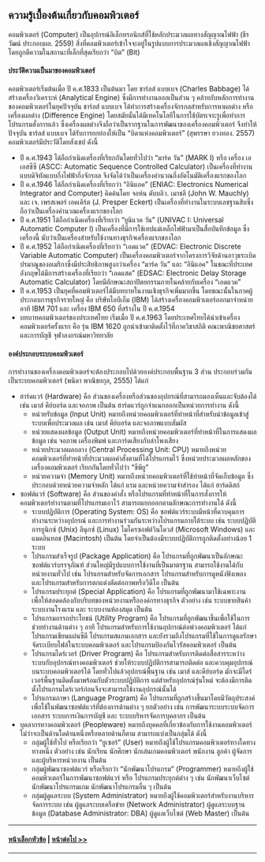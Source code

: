 
## ความรู้เบื้องต้นเกี่ยวกับคอมพิวเตอร์
คอมพิวเตอร์ (Computer) เป็นอุปกรณ์อิเล็กทรอนิกส์ที่ใช้หลักประมวลผลทางสัญญาณไฟฟ้า (ธีรวัฒน์ ประกอบผล. 2559) สิ่งที่คอมพิวเตอร์เข้าใจจะอยู่ในรูปแบบการประมวลผลเชิงสัญญาณไฟฟ้า โดยถูกตีความในสถานะที่เล็กที่สุดเรียกว่า “บิต” (Bit)

#### ประวัติความเป็นมาของคอมพิวเตอร์
คอมพิวเตอร์เริ่มต้นเมื่อ ปี ค.ศ.1833 เป็นต้นมา โดย ชาร์ลส์ แบบเบจ (Charles Babbage) ได้สร้างเครื่องวิเคราะห์ (Analytical Engine) ซึ่งมีการทำงานออกเป็นส่วน ๆ คล้ายกับหลักการทำงานของคอมพิวเตอร์ในยุคปัจจุบัน ชาร์ลส์ แบบเบจ ได้ทำการสร้างเครื่องจักรกลสำหรับการหาผลต่าง หรือเครื่องผลต่าง (Difference Engine) โดยสมัยนั้นได้มีเทคโนโลยีในการใช้บัตรเจาะรูเพื่อทำการโปรแกรมสั่งการแล้ว ซึ่งเครื่องผลต่างจึงถือว่าเป็นรากฐานในการพัฒนาของเครื่องคอมพิวเตอร์ จึงทำให้ปัจจุบัน ชาร์ลส์ แบบเบจ ได้รับการยกย่องให้เป็น “บิดาแห่งคอมพิวเตอร์” (สุพรรษา ยวงทอง. 2557) คอมพิวเตอร์มีประวัติโดยสังเขป ดังนี้
* ปี ค.ศ.1943 ได้ถือกำเนิดเครื่องที่เรียกกันโดยทั่วไปว่า “มาร์ค วัน” (MARK I) หรือ เครื่อง เอเอสซีซี (ASCC: Automatic Sequence Controlled Calculator) เป็นเครื่องที่ทำงานแบบดิจิทัลแบบกึ่งไฟฟ้ากึ่งจักรกล จึงจัดได้ว่าเป็นเครื่องคำนวณกึ่งอัตโนมัติเครื่องแรกของโลก
* ปี ค.ศ.1946 ได้ถือกำเนิดเครื่องที่เรียกว่า “อินิแอค” (ENIAC: Electronics Numerical Integrator and Computer) คิดค้นโดย จอห์น ดับบลิว. เมาชลี (John W. Mauchly) และ เจ. เพรสเพอร์ เอคเคิร์ต (J. Presper Eckert) เป็นเครื่องที่ทำงานในระบบเลขฐานสิบซึ่งถือว่าเป็นเครื่องคำนวณเครื่องแรกของโลก
* ปี ค.ศ.1951 ได้ถือกำเนิดเครื่องที่เรียกว่า “ยูนิแวค วัน” (UNIVAC I: Universal Automatic Computer I) เป็นเครื่องที่มีการใช้เทปแม่เหล็กไฟฟ้ามาเป็นสื่อบันทึกข้อมูล ซึ่งเครื่องนี้ นับว่าเป็นเครื่องสำหรับใช้งานทางธุรกิจเครื่องแรกของโลก
* ปี ค.ศ.1952 ได้ถือกำเนิดเครื่องที่เรียกว่า “เอดแวค” (EDVAC: Electronic Discrete Variable Automatic Computer) เป็นเครื่องคอมพิวเตอร์จากโครงการวิจัยด้านอาวุธระเบิดปรมาณูของอเมริกาซึ่งมีประสิทธิภาพสูงกว่าเครื่อง “มาร์ค วัน” และ “อินิแอค” ในขณะที่ประเทศอังกฤษได้มีการสร้างเครื่องที่เรียกว่า “เอดแสค” (EDSAC: Electronic Delay Storage Automatic Calculator) โดยมีลักษณะสถาปัตยกรรมภายในคล้ายกับเครื่อง “เอดแวค”
* ปี ค.ศ.1953 เป็นยุคที่คอมพิวเตอร์ได้มีบทบาทในงานเชิงธุรกิจเพิ่มมากขึ้น โดยขณะนั้นในภาคผู้ประกอบการธุรกิจรายใหญ่ คือ บริษัทไอบีเอ็ม (IBM) ได้สร้างเครื่องคอมพิวเตอร์ออกมาจำหน่าย อาทิ IBM 701 และ เครื่อง IBM 650 ที่สร้างใน ปี ค.ศ.1954 
* บทบาทคอมพิวเตอร์ของประเทศไทย เริ่มเมื่อ ปี ค.ศ.1963 โดยประเทศไทยได้นำเข้าเครื่องคอมพิวเตอร์ครั้งแรก คือ รุ่น IBM 1620 ถูกนำเข้ามาติดตั้งไว้ที่ภาควิชาสถิติ คณะพาณิชยศาสตร์และการบัญชี จุฬาลงกรณ์มหาวิทยาลัย

#### องค์ประกอบระบบคอมพิวเตอร์
การทำงานของเครื่องคอมพิวเตอร์จะต้องประกอบไปด้วยองค์ประกอบพื้นฐาน 3 ส่วน ประกอบร่วมกันเป็นระบบคอมพิวเตอร์ (พนิดา พาณิชยกุล, 2555) ได้แก่
* ฮาร์ดแวร์ (Hardware) คือ ส่วนของเครื่องหรือส่วนของอุปกรณ์ที่สามารถมองเห็นและจับต้องได้ เช่น เมาส์ คีย์บอร์ด และจอภาพ เป็นต้น ฮาร์ดแวร์ถูกจำแนกออกเป็นหน่วยการทำงาน ดังนี้
  * หน่วยรับข้อมูล (Input Unit) หมายถึงหน่วยคอมพิวเตอร์ที่ทำหน้าที่สำหรับนำข้อมูลเข้าสู่ระบบเพื่อประมวลผล เช่น เมาส์ คีย์บอร์ด และจอภาพแบบสัมผัส 
  * หน่วยแสดงผลข้อมูล (Output Unit) หมายถึงหน่วยคอมพิวเตอร์ที่ทำหน้าที่ในการแสดงผลข้อมูล เช่น จอภาพ เครื่องพิมพ์ และการ์ดเสียงกับลำโพงเสียง
  * หน่วยประมวลผลกลาง (Central Processing Unit: CPU) หมายถึงหน่วยคอมพิวเตอร์ที่ทำหน้าที่ประมวลผลคำสั่งตามที่ได้โปรแกรมไว้ ซึ่งหน่วยประมวลผลหลักของเครื่องคอมพิวเตอร์ เรียกกันโดยทั่วไปว่า “ซีพียู”
  * หน่วยความจำ (Memory Unit) หมายถึงหน่วยคอมพิวเตอร์ที่ใช้ทำหน้าที่จัดเก็บข้อมูล ซึ่งประกอบด้วยหน่วยความจำหลัก ได้แก่ แรม และหน่วยความจำสำรอง ได้แก่ ฮาร์ดดิสก์ 
* ซอฟต์แวร์ (Software) คือ ส่วนของคำสั่ง หรือโปรแกรมที่ทำหน้าที่ในการสั่งการให้คอมพิวเตอร์ทำงานตามที่โปรแกรมเอาไว้ สามารถแยกออกตามลักษณะการทำงานได้ ดังนี้
  * ระบบปฏิบัติการ (Operating System: OS) คือ ซอฟต์แวร์ระบบมีหน้าที่ควบคุมการทำงานระหว่างอุปกรณ์ และการทำงานร่วมกันระหว่างโปรแกรมภายใต้ระบบ เช่น ระบบปฏิบัติการยูนิกซ์ (Unix) ลีนุกซ์ (Linux) ไมโครซอฟต์วินโดวส์ (Microsoft Windows) และ แมคอินทอช (Macintosh) เป็นต้น โดยจำเป็นต้องมีระบบปฏิบัติการถูกติดตั้งอย่างน้อย 1 ระบบ 
  * โปรแกรมสำเร็จรูป (Package Application) คือ โปรแกรมที่ถูกพัฒนาเป็นลักษณะซอฟต์แวร์บรรจุภัณฑ์ ส่วนใหญ่มีรูปแบบการใช้งานที่เป็นมาตรฐาน สามารถใช้งานได้กับหน่วยงานทั่วไป เช่น โปรแกรมสำหรับจัดการเอกสาร โปรแกรมสำหรับการดูหนังฟังเพลง และโปรแกรมสำหรับการตกแต่งตัดต่อภาพหรือวีดีโอ เป็นต้น
  * โปรแกรมประยุกต์ (Special Application) คือ โปรแกรมที่ถูกพัฒนามาใช้เฉพาะงาน เพื่อให้สอดคล้องกับบริบทของหน่วยงานหรือองค์กรทางธุรกิจ ตัวอย่าง เช่น ระบบขายสินค้า ระบบงานโรงแรม และ ระบบงานห้องสมุด เป็นต้น
  * โปรแกรมอรรถประโยชน์ (Utility Program) คือ โปรแกรมที่ถูกพัฒนาขึ้นเพื่อใช้ในการช่วยทำงานด้านต่าง ๆ อาทิ โปรแกรมสำหรับการใช้งานอุปกรณ์ต่อพ่วงคอมพิวเตอร์ ได้แก่ โปรแกรมเขียนแผ่นซีดี โปรแกรมสแกนเอกสาร และยังรวมถึงโปรแกรมที่ใช้ในการดูแลรักษาจัดระเบียบไฟล์ในระบบคอมพิวเตอร์ และโปรแกรมป้องกันไวรัสคอมพิวเตอร์ เป็นต้น
  * โปรแกรมไดร์เวอร์ (Driver Program) คือ โปรแกรมสำหรับการติดต่อสื่อสารระหว่างระบบกับอุปกรณ์ทางคอมพิวเตอร์ ช่วยให้ระบบปฏิบัติการสามารถติดต่อ และควบคุมอุปกรณ์บนระบบคอมพิวเตอร์ได้ โดยทั่วไปแล้วอุปกรณ์พื้นฐาน เช่น เมาส์ และคีย์บอร์ด มักจะมีไดร์เวอร์พื้นฐานติดตั้งมาพร้อมกับตัวระบบปฏิบัติการ แต่สำหรับอุปกรณ์รุ่นใหม่ จะต้องมีการติดตั้งโปรแกรมไดร์เวอร์ก่อนจึงจะสามารถใช้งานอุปกรณ์นั้นได้
  * โปรแกรมภาษา (Language Program) คือ โปรแกรมที่ถูกสร้างขึ้นมาโดยมีวัตถุประสงค์เพื่อใช้ในพัฒนาซอฟต์แวร์ที่ต้องการด้านต่าง ๆ ยกตัวอย่าง เช่น การพัฒนาระบบระบบจัดการเอกสาร ระบบการเงินการบัญชี และ ระบบบริหารจัดการบุคลากร เป็นต้น
* บุคลากรทางคอมพิวเตอร์ (Peopleware) หมายถึงบุคคลที่เกี่ยวข้องกับการใช้งานคอมพิวเตอร์ไม่ว่าจะเป็นด้านใดด้านหนึ่งหรือหลายด้านก็ตาม สามารถแบ่งเป็นกลุ่มได้ ดังนี้
  * กลุ่มผู้ใช้ทั่วไป หรือเรียกว่า “ยูเซอร์” (User) หมายถึงผู้ใช้โปรแกรมคอมพิวเตอร์ทางใดทางทางหนึ่ง ตัวอย่าง เช่น นักเรียน นักศึกษา นักเล่นเกมคอมพิวเตอร์ พนักงาน ลูกค้า ผู้จัดการ และผู้บริหารหน่วยงาน เป็นต้น
  * กลุ่มผู้พัฒนาซอฟต์แวร์ หรือเรียกว่า “นักพัฒนาโปรแกรม”  (Programmer) หมายถึงผู้ใช้คอมพิวเตอร์ในการพัฒนาซอฟต์แวร์ หรือ โปรแกรมประยุกต์ต่าง ๆ เช่น นักพัฒนาเว็บไซต์ นักพัฒนาโปรแกรมเกม นักพัฒนาโปรแกรมอื่น ๆ เป็นต้น
  * กลุ่มผู้ดูแลระบบ (System Administrator) หมายถึงผู้ใช้คอมพิวเตอร์สำหรับงานบริหารจัดการระบบ เช่น ผู้ดูแลระบบเครือข่าย (Network Administrator) ผู้ดูแลระบบฐานข้อมูล (Database Administrator: DBA) ผู้ดูแลเว็บไซต์ (Web Master) เป็นต้น

---
#### [หน้าเลือกหัวข้อ](README.md) | [หน้าต่อไป >>](0102.md)
---

